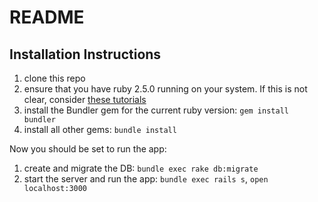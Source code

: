 # README

## Installation Instructions

1. clone this repo
2. ensure that you have ruby 2.5.0 running on your system. If this is not clear, consider [these tutorials](https://gorails.com/setup/ubuntu/16.04)
3. install the Bundler gem for the current ruby version: `gem install bundler`
4. install all other gems: `bundle install`

Now you should be set to run the app:

1. create and migrate the DB: `bundle exec rake db:migrate`
2. start the server and run the app: `bundle exec rails s`, `open localhost:3000`
